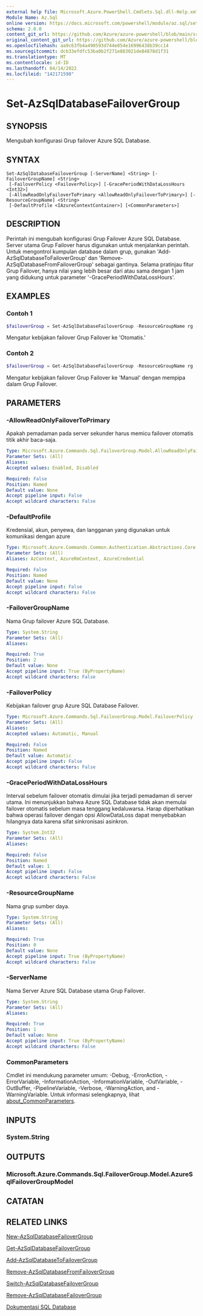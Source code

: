 ```yaml
---
external help file: Microsoft.Azure.PowerShell.Cmdlets.Sql.dll-Help.xml
Module Name: Az.Sql
online version: https://docs.microsoft.com/powershell/module/az.sql/set-azsqldatabasefailovergroup
schema: 2.0.0
content_git_url: https://github.com/Azure/azure-powershell/blob/main/src/Sql/Sql/help/Set-AzSqlDatabaseFailoverGroup.md
original_content_git_url: https://github.com/Azure/azure-powershell/blob/main/src/Sql/Sql/help/Set-AzSqlDatabaseFailoverGroup.md
ms.openlocfilehash: aa9c63fb4a490593d744e054e16996438b39cc14
ms.sourcegitcommit: dcb33efdfc53ba0b2f271e883021de84878d1f31
ms.translationtype: MT
ms.contentlocale: id-ID
ms.lasthandoff: 04/14/2022
ms.locfileid: "142171598"
---
```

# Set-AzSqlDatabaseFailoverGroup

## SYNOPSIS
Mengubah konfigurasi Grup failover Azure SQL Database.

## SYNTAX

```
Set-AzSqlDatabaseFailoverGroup [-ServerName] <String> [-FailoverGroupName] <String>
 [-FailoverPolicy <FailoverPolicy>] [-GracePeriodWithDataLossHours <Int32>]
 [-AllowReadOnlyFailoverToPrimary <AllowReadOnlyFailoverToPrimary>] [-ResourceGroupName] <String>
 [-DefaultProfile <IAzureContextContainer>] [<CommonParameters>]
```

## DESCRIPTION
Perintah ini mengubah konfigurasi Grup Failover Azure SQL Database.
Server utama Grup Failover harus digunakan untuk menjalankan perintah.
Untuk mengontrol kumpulan database dalam grup, gunakan 'Add-AzSqlDatabaseToFailoverGroup' dan 'Remove-AzSqlDatabaseFromFailoverGroup' sebagai gantinya.
Selama pratinjau fitur Grup Failover, hanya nilai yang lebih besar dari atau sama dengan 1 jam yang didukung untuk parameter '-GracePeriodWithDataLossHours'.

## EXAMPLES

### Contoh 1
```powershell
$failoverGroup = Set-AzSqlDatabaseFailoverGroup -ResourceGroupName rg -ServerName primaryserver -FailoverGroupName fg -FailoverPolicy Automatic -GracePeriodWithDataLossHours 1
```

Mengatur kebijakan failover Grup Failover ke 'Otomatis.'

### Contoh 2
```powershell
$failoverGroup = Get-AzSqlDatabaseFailoverGroup -ResourceGroupName rg -ServerName primaryserver -FailoverGroupName fg | Set-AzSqlDatabaseFailoverGroup -FailoverPolicy Manual
```

Mengatur kebijakan failover Grup Failover ke 'Manual' dengan mempipa dalam Grup Failover.

## PARAMETERS

### -AllowReadOnlyFailoverToPrimary
Apakah pemadaman pada server sekunder harus memicu failover otomatis titik akhir baca-saja.

```yaml
Type: Microsoft.Azure.Commands.Sql.FailoverGroup.Model.AllowReadOnlyFailoverToPrimary
Parameter Sets: (All)
Aliases:
Accepted values: Enabled, Disabled

Required: False
Position: Named
Default value: None
Accept pipeline input: False
Accept wildcard characters: False
```

### -DefaultProfile
Kredensial, akun, penyewa, dan langganan yang digunakan untuk komunikasi dengan azure

```yaml
Type: Microsoft.Azure.Commands.Common.Authentication.Abstractions.Core.IAzureContextContainer
Parameter Sets: (All)
Aliases: AzContext, AzureRmContext, AzureCredential

Required: False
Position: Named
Default value: None
Accept pipeline input: False
Accept wildcard characters: False
```

### -FailoverGroupName
Nama Grup failover Azure SQL Database.

```yaml
Type: System.String
Parameter Sets: (All)
Aliases:

Required: True
Position: 2
Default value: None
Accept pipeline input: True (ByPropertyName)
Accept wildcard characters: False
```

### -FailoverPolicy
Kebijakan failover grup Azure SQL Database Failover.

```yaml
Type: Microsoft.Azure.Commands.Sql.FailoverGroup.Model.FailoverPolicy
Parameter Sets: (All)
Aliases:
Accepted values: Automatic, Manual

Required: False
Position: Named
Default value: Automatic
Accept pipeline input: False
Accept wildcard characters: False
```

### -GracePeriodWithDataLossHours
Interval sebelum failover otomatis dimulai jika terjadi pemadaman di server utama. Ini menunjukkan bahwa Azure SQL Database tidak akan memulai failover otomatis sebelum masa tenggang kedaluwarsa. Harap diperhatikan bahwa operasi failover dengan opsi AllowDataLoss dapat menyebabkan hilangnya data karena sifat sinkronisasi asinkron.

```yaml
Type: System.Int32
Parameter Sets: (All)
Aliases:

Required: False
Position: Named
Default value: 1
Accept pipeline input: False
Accept wildcard characters: False
```

### -ResourceGroupName
Nama grup sumber daya.

```yaml
Type: System.String
Parameter Sets: (All)
Aliases:

Required: True
Position: 0
Default value: None
Accept pipeline input: True (ByPropertyName)
Accept wildcard characters: False
```

### -ServerName
Nama Server Azure SQL Database utama Grup Failover.

```yaml
Type: System.String
Parameter Sets: (All)
Aliases:

Required: True
Position: 1
Default value: None
Accept pipeline input: True (ByPropertyName)
Accept wildcard characters: False
```

### CommonParameters
Cmdlet ini mendukung parameter umum: -Debug, -ErrorAction, -ErrorVariable, -InformationAction, -InformationVariable, -OutVariable, -OutBuffer, -PipelineVariable, -Verbose, -WarningAction, and -WarningVariable. Untuk informasi selengkapnya, lihat [about_CommonParameters](http://go.microsoft.com/fwlink/?LinkID=113216).

## INPUTS

### System.String

## OUTPUTS

### Microsoft.Azure.Commands.Sql.FailoverGroup.Model.AzureSqlFailoverGroupModel

## CATATAN

## RELATED LINKS

[New-AzSqlDatabaseFailoverGroup](./New-AzSqlDatabaseFailoverGroup.md)

[Get-AzSqlDatabaseFailoverGroup](./Get-AzSqlDatabaseFailoverGroup.md)

[Add-AzSqlDatabaseToFailoverGroup](./Add-AzSqlDatabaseToFailoverGroup.md)

[Remove-AzSqlDatabaseFromFailoverGroup](./Remove-AzSqlDatabaseFromFailoverGroup.md)

[Switch-AzSqlDatabaseFailoverGroup](./Switch-AzSqlDatabaseFailoverGroup.md)

[Remove-AzSqlDatabaseFailoverGroup](./Remove-AzSqlDatabaseFailoverGroup.md)

[Dokumentasi SQL Database](https://docs.microsoft.com/azure/sql-database/)
